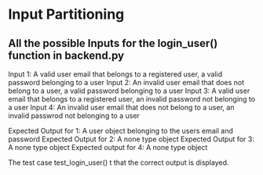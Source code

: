 # Input Partitioning
## All the possible Inputs for the login_user() function in backend.py

Input 1: A valid user email that belongs to a registered user, a valid password belonging to a user
Input 2: An invalid user email that does not belong to a user, a valid password belonging to a user
Input 3: A valid user email that belongs to a registered user, an invalid password not belonging to a user
Input 4: An invalid user email that does not belong to a user, an invalid passwrod not belonging to a user

Expected Output for 1: A user object belonging to the users email and password
Expected Output for 2: A none type object
Expected Output for 3: A none type object
Expected output for 4: A none type object

The test case test_login_user() t that the correct output is displayed.